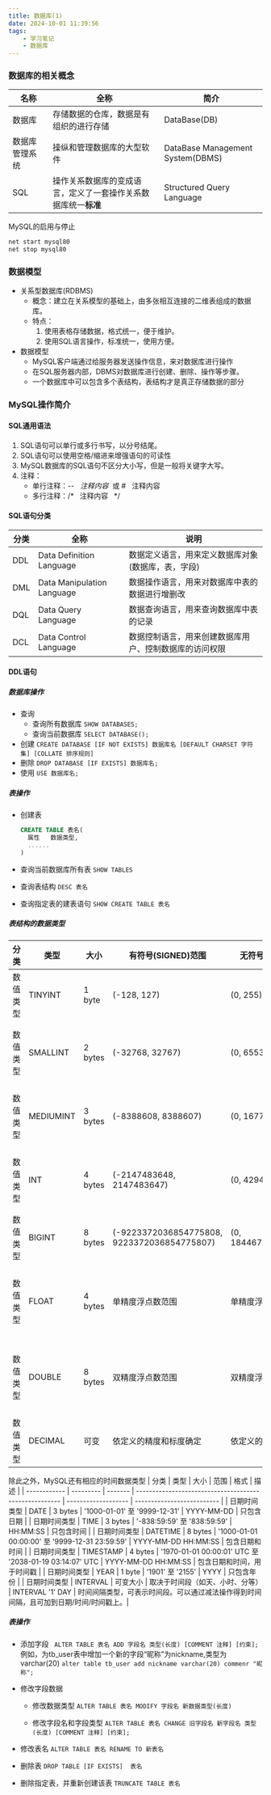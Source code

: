 ```yaml
---
title: 数据库(1)
date: 2024-10-01 11:39:56
tags: 
    - 学习笔记
    - 数据库
---
```

### 数据库的相关概念
 | 名称           | 全称                                                           | 简介                             |
 | -------------- | -------------------------------------------------------------- | -------------------------------- |
 | 数据库         | 存储数据的仓库，数据是有组织的进行存储                         | DataBase(DB)                     |
 | 数据库管理系统 | 操纵和管理数据库的大型软件                                     | DataBase Management System(DBMS) |
 | SQL            | 操作关系数据库的变成语言，定义了一套操作关系数据库统一**标准** | Structured Query Language        |

 MySQL的启用与停止
```bash
net start mysql80
net stop mysql80
```

### 数据模型
- 关系型数据库(RDBMS) 
  - 概念：建立在关系模型的基础上，由多张相互连接的二维表组成的数据库。
  - 特点：
    1. 使用表格存储数据，格式统一，便于维护。
    2. 使用SQL语言操作，标准统一，使用方便。
- 数据模型
  - MySQL客户端通过给服务器发送操作信息，来对数据库进行操作
  - 在SQL服务器内部，DBMS对数据库进行创建、删除、操作等步骤。
  - 一个数据库中可以包含多个表结构，表结构才是真正存储数据的部分

### MySQL操作简介
#### SQL通用语法
1. SQL语句可以单行或多行书写，以分号结尾。
2. SQL语句可以使用空格/缩进来增强语句的可读性
3. MySQL数据库的SQL语句不区分大小写，但是一般将关键字大写。
4. 注释：
    - 单行注释：-- &nbsp; *注释内容*&nbsp; 或 # &nbsp; 注释内容
    - 多行注释：/* &nbsp; 注释内容 &nbsp; */

#### SQL语句分类
| 分类 | 全称                       | 说明                                                   |
| ---- | -------------------------- | ------------------------------------------------------ |
| DDL  | Data Definition Language   | 数据定义语言，用来定义数据库对象(数据库，表，字段)     |
| DML  | Data Manipulation Language | 数据操作语言，用来对数据库中表的数据进行增删改         |
| DQL  | Data Query Language        | 数据查询语言，用来查询数据库中表的记录                 |
| DCL  | Data  Control Language     | 数据控制语言，用来创建数据库用户、控制数据库的访问权限 |

#### DDL语句
##### 数据库操作
- 查询
  - 查询所有数据库
    ``` SHOW DATABASES; ```   
  - 查询当前数据库
    ``` SELECT DATABASE(); ```
- 创建
  ``` CREATE DATABASE [IF NOT EXISTS] 数据库名 [DEFAULT CHARSET 字符集] [COLLATE 排序规则] ```
- 删除
  ``` DROP DATABASE [IF EXISTS] 数据库名; ```
- 使用
  ``` USE 数据库名; ```

##### 表操作
- 创建表

  ```SQL
  CREATE TABLE 表名(
    属性   数据类型,
    ......
  )
  ```

- 查询当前数据库所有表
  ``` SHOW TABLES ```
- 查询表结构
  ``` DESC 表名 ```
- 查询指定表的建表语句
  ``` SHOW CREATE TABLE 表名 ```
##### 表结构的数据类型 
| 分类     | 类型      | 大小    | 有符号(SIGNED)范围                          | 无符号(UNSIGNED)范围      | 描述         |
| -------- | --------- | ------- | ------------------------------------------- | ------------------------- | ------------ |
| 数值类型 | TINYINT   | 1 byte  | (-128, 127)                                 | (0, 255)                  | 小整数值     |
| 数值类型 | SMALLINT  | 2 bytes | (-32768, 32767)                             | (0, 65535)                | 较小整数值   |
| 数值类型 | MEDIUMINT | 3 bytes | (-8388608, 8388607)                         | (0, 16777215)             | 中等整数值   |
| 数值类型 | INT       | 4 bytes | (-2147483648, 2147483647)                   | (0, 4294967295)           | 标准整数值   |
| 数值类型 | BIGINT    | 8 bytes | (-9223372036854775808, 9223372036854775807) | (0, 18446744073709551615) | 大整数值     |
| 数值类型 | FLOAT     | 4 bytes | 单精度浮点数范围                            | 单精度浮点数范围          | 单精度浮点数 |
| 数值类型 | DOUBLE    | 8 bytes | 双精度浮点数范围                            | 双精度浮点数范围          | 双精度浮点数 |
| 数值类型 | DECIMAL   | 可变    | 依定义的精度和标度确定                      | 依定义的精度和标度确定    | 定点数       |

除此之外，MySQL还有相应的时间数据类型
| 分类         | 类型      | 大小    | 范围                                                   | 格式                | 描述                       |
| ------------ | --------- | ------- | ------------------------------------------------------ | ------------------- | -------------------------- |
| 日期时间类型 | DATE      | 3 bytes | '1000-01-01' 至 '9999-12-31'                           | YYYY-MM-DD          | 只包含日期                 |
| 日期时间类型 | TIME      | 3 bytes | '-838:59:59' 至 '838:59:59'                            | HH:MM:SS            | 只包含时间                 |
| 日期时间类型 | DATETIME  | 8 bytes | '1000-01-01 00:00:00' 至 '9999-12-31 23:59:59'         | YYYY-MM-DD HH:MM:SS | 包含日期和时间             |
| 日期时间类型 | TIMESTAMP | 4 bytes | '1970-01-01 00:00:01' UTC 至 '2038-01-19 03:14:07' UTC | YYYY-MM-DD HH:MM:SS | 包含日期和时间，用于时间戳 |
| 日期时间类型 | YEAR      | 1 byte  | '1901' 至 '2155'                                       | YYYY                | 只包含年份                 |
| 日期时间类型 | INTERVAL  | 可变大小  | 取决于时间段（如天、小时、分等）                     | INTERVAL '1' DAY     | 时间间隔类型，可表示时间段。可以通过减法操作得到时间间隔，且可加到日期/时间/时间戳上。|

##### 表操作
- 添加字段
  ``` ALTER TABLE 表名 ADD 字段名 类型(长度) [COMMENT 注释] [约束];```
  例如，为tb_user表中增加一个新的字段“昵称”为nickname,类型为varchar(20)
    ``` alter table tb_user add nickname varchar(20) commenr "昵称"; ```

- 修改字段数据
  - 修改数据类型
    ``` ALTER TABLE 表名 MODIFY 字段名 新数据类型(长度) ```

  - 修改字段名和字段类型
    ``` ALTER TABLE 表名 CHANGE 旧字段名 新字段名 类型(长度) [COMMENT 注释] [约束]; ```

- 修改表名
  ``` ALTER TABLE 表名 RENAME TO 新表名 ```

- 删除表
  ``` DROP TABLE [IF EXISTS]  表名 ```

- 删除指定表，并重新创建该表
  ``` TRUNCATE TABLE 表名 ```